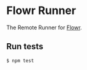 # Flowr Runner

The Remote Runner for [Flowr](https://github.com/flowr-app/flowr).

## Run tests

```bash
$ npm test
```
